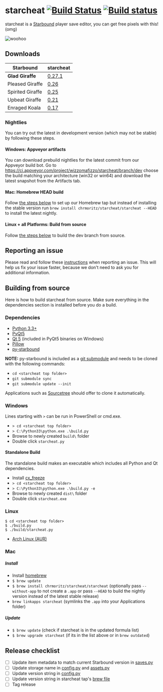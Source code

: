 # starcheat [![Build Status](https://travis-ci.org/wizzomafizzo/starcheat.svg?branch=master)](https://travis-ci.org/wizzomafizzo/starcheat) [![Build status](https://ci.appveyor.com/api/projects/status/raaumvqaeryq08tf/branch/master?svg=true)](https://ci.appveyor.com/project/wizzomafizzo/starcheat/branch/master)

starcheat is a [Starbound](http://playstarbound.com/) player save editor, you can get free pixels with this! (omg)

![woohoo](https://raw.github.com/wizzomafizzo/starcheat/master/starcheat/images/screenshot.png)

## Downloads

Starbound            | starcheat
-------------------- | ---------
**Glad Giraffe**     | [0.27.1](https://github.com/wizzomafizzo/starcheat/releases/tag/0.27.1)
Pleased Giraffe | [0.26](https://github.com/wizzomafizzo/starcheat/releases/tag/0.26)
Spirited Giraffe | [0.25](https://github.com/wizzomafizzo/starcheat/releases/tag/0.25)
Upbeat Giraffe       | [0.21](https://github.com/wizzomafizzo/starcheat/releases/tag/0.21)
Enraged Koala        | [0.17](https://github.com/wizzomafizzo/starcheat/releases/tag/0.17)

### Nightlies

You can try out the latest in development version (which may not be stable) by following these steps.

#### Windows: Appveyor artifacts

You can download prebuild nightlies for the latest commit from our Appveyor build bot. Go to https://ci.appveyor.com/project/wizzomafizzo/starcheat/branch/dev choose the build matching your architecture (win32 or win64) and download the latest snapshot from the Artifacts tab.

#### Mac: Homebrew HEAD build

Follow [the steps below](#mac) to set up our Homebrew tap but instead of installing the stable version run `brew install chrmoritz/starcheat/starcheat --HEAD` to install the latest nightly.

#### Linux + all Platforms: Build from source

Follow [the steps below](#building-from-source) to build the dev branch from source.

## Reporting an issue
Please read and follow these [instructions](CONTRIBUTING.md) when reporting an issue. This will help us fix your issue faster, because we don't need to ask you for additional information.

## Building from source
Here is how to build starcheat from source. Make sure everything in the dependencies section is installed before you do a build.

### Dependencies
- [Python 3.3+](http://www.python.org/getit/)
- [PyQt5](http://www.riverbankcomputing.com/software/pyqt/download5)
- [Qt 5](http://qt-project.org/downloads) (included in PyQt5 binaries on Windows)
- [Pillow](https://pypi.python.org/pypi/Pillow/)
- [py-starbound](https://github.com/blixt/py-starbound)

**NOTE:** py-starbound is included as a [git submodule](http://git-scm.com/docs/git-submodule) and needs to be cloned with the following commands:

- ```cd <starcheat top folder>```
- ```git submodule sync```
- ```git submodule update --init```

Applications such as [Sourcetree](http://www.sourcetreeapp.com/) should offer to clone it automatically.

### Windows
Lines starting with ```>``` can be run in PowerShell or cmd.exe.

- ```> cd <starcheat top folder>```
- ```> C:\Python33\python.exe .\build.py```
- Browse to newly created ```build\``` folder
- Double click ```starcheat.py```

#### Standalone Build
The standalone build makes an executable which includes all Python and Qt dependencies.

- Install [cx_freeze](http://cx-freeze.sourceforge.net/)
- ```> cd <starcheat top folder>```
- ```> C:\Python33\python.exe .\build.py -e```
- Browse to newly created ```dist\``` folder
- Double click ```starcheat.exe```

### Linux
```
$ cd <starcheat top folder>
$ ./build.py
$ ./build/starcheat.py
```

- [Arch Linux (AUR)](https://aur.archlinux.org/packages/starcheat/)

### Mac

##### Install
- Install [homebrew](http://brew.sh/)
- ```$ brew update```
- ```$ brew install chrmoritz/starcheat/starcheat``` (optionally pass ```--without-app``` to not create a `.app` or pass ```--HEAD``` to build the nightly version instead of the latest stable release)
- ```brew linkapps starcheat``` (symlinks the `.app` into your Applications folder)

##### Update
- ```$ brew update``` (check if starcheat is in the updated formula list)
- ```$ brew upgrade starcheat``` (if its in the list above or in `brew outdated`)

## Release checklist
- [ ] Update item metadata to match current Starbound version in [saves.py](starcheat/saves.py)
- [ ] Update storage name in [config.py](starcheat/config.py) and [assets.py](starcheat/assets.py)
- [ ] Update version string in [config.py](starcheat/config.py)
- [ ] Update version string in starcheat tap's [brew file](https://github.com/chrmoritz/homebrew-starcheat/blob/master/starcheat.rb)
- [ ] Tag release
